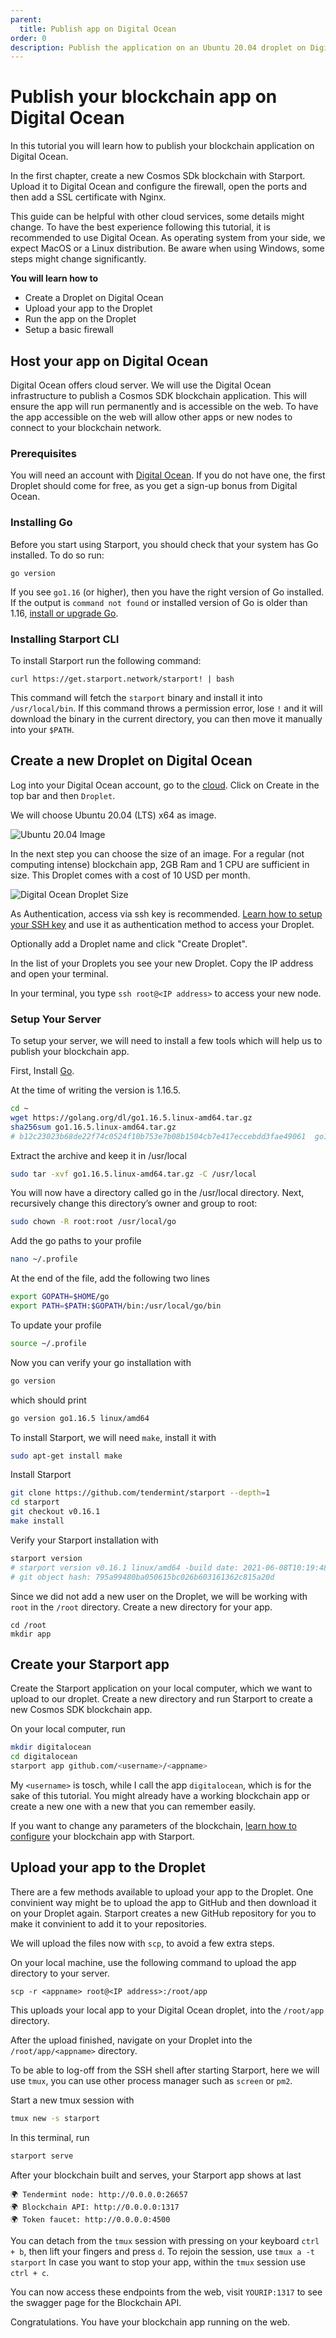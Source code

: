 ```yaml
---
parent:
  title: Publish app on Digital Ocean
order: 0
description: Publish the application on an Ubuntu 20.04 droplet on Digital Ocean.
---
```


# Publish your blockchain app on Digital Ocean

In this tutorial you will learn how to publish your blockchain application on Digital Ocean.

In the first chapter, create a new Cosmos SDk blockchain with Starport.
Upload it to Digital Ocean and configure the firewall, open the ports and then add a SSL certificate with Nginx.

This guide can be helpful with other cloud services, some details might change.
To have the best experience following this tutorial, it is recommended to use Digital Ocean. As operating system from your side, we expect MacOS or a Linux distribution. Be aware when using Windows, some steps might change significantly.

**You will learn how to**

- Create a Droplet on Digital Ocean
- Upload your app to the Droplet
- Run the app on the Droplet
- Setup a basic firewall

## Host your app on Digital Ocean

Digital Ocean offers cloud server. We will use the Digital Ocean infrastructure to publish a Cosmos SDK blockchain application. This will ensure the app will run permanently and is accessible on the web. 
To have the app accessible on the web will allow other apps or new nodes to connect to your blockchain network.

### Prerequisites

You will need an account with [Digital Ocean](https://cloud.digitalocean.com/). If you do not have one, the first Droplet should come for free, as you get a sign-up bonus from Digital Ocean.

### Installing Go

Before you start using Starport, you should check that your system has Go installed. To do so run:

```
go version
```

If you see `go1.16` (or higher), then you have the right version of Go installed. If the output is `command not found` or installed version of Go is older than 1.16, [install or upgrade Go](https://golang.org/doc/install).

### Installing Starport CLI

To install Starport run the following command:

```
curl https://get.starport.network/starport! | bash
```

This command will fetch the `starport` binary and install it into `/usr/local/bin`. If this command throws a permission error, lose `!` and it will download the binary in the current directory, you can then move it manually into your `$PATH`.


## Create a new Droplet on Digital Ocean

Log into your Digital Ocean account, go to the [cloud](https://cloud.digitalocean.com/).
Click on Create in the top bar and then `Droplet`.

We will choose Ubuntu 20.04 (LTS) x64 as image.

![Ubuntu 20.04 Image](do-ubuntu-image.png "Choose Ubuntu 20.04")

In the next step you can choose the size of an image. For a regular (not computing intense) blockchain app, 2GB Ram and 1 CPU are sufficient in size. This Droplet comes with a cost of 10 USD per month.

![Digital Ocean Droplet Size](do-droplet-size.png "Digital Ocean Droplet Size")

As Authentication, access via ssh key is recommended. [Learn how to setup your SSH key](https://www.digitalocean.com/community/tutorials/how-to-set-up-ssh-keys-2) and use it as authentication method to access your Droplet.

Optionally add a Droplet name and click "Create Droplet".

In the list of your Droplets you see your new Droplet. Copy the IP address and open your terminal.

In your terminal, you type `ssh root@<IP address>` to access your new node.

### Setup Your Server

To setup your server, we will need to install a few tools which will help us to publish your blockchain app.

First, Install [Go](https://golang.org/dl/).

At the time of writing the version is 1.16.5.

```bash
cd ~
wget https://golang.org/dl/go1.16.5.linux-amd64.tar.gz
sha256sum go1.16.5.linux-amd64.tar.gz
# b12c23023b68de22f74c0524f10b753e7b08b1504cb7e417eccebdd3fae49061  go1.16.5.linux-amd64.tar.gz
```

Extract the archive and keep it in /usr/local

```bash
sudo tar -xvf go1.16.5.linux-amd64.tar.gz -C /usr/local
```

You will now have a directory called go in the /usr/local directory. Next, recursively change this directory’s owner and group to root:

```bash
sudo chown -R root:root /usr/local/go
```

Add the go paths to your profile

```bash
nano ~/.profile
```

At the end of the file, add the following two lines

```bash
export GOPATH=$HOME/go
export PATH=$PATH:$GOPATH/bin:/usr/local/go/bin
```

To update your profile

```bash
source ~/.profile
```

Now you can verify your go installation with 

```bash
go version
```

which should print

```bash
go version go1.16.5 linux/amd64
```

To install Starport, we will need `make`, install it with

```bash
sudo apt-get install make
```

Install Starport

```bash
git clone https://github.com/tendermint/starport --depth=1
cd starport
git checkout v0.16.1
make install
```

Verify your Starport installation with 

```bash
starport version
# starport version v0.16.1 linux/amd64 -build date: 2021-06-08T10:19:48
# git object hash: 795a99480ba050615bc026b603161362c815a20d
```

Since we did not add a new user on the Droplet, we will be working with `root` in the `/root` directory.
Create a new directory for your app. 

```
cd /root
mkdir app
```


## Create your Starport app

Create the Starport application on your local computer, which we want to upload to our droplet.
Create a new directory and run Starport to create a new Cosmos SDK blockchain app.

On your local computer, run

```bash
mkdir digitalocean
cd digitalocean
starport app github.com/<username>/<appname>
```

My `<username>` is tosch, while I call the app `digitalocean`, which is for the sake of this tutorial.
You might already have a working blockchain app or create a new one with a new that you can remember easily.

If you want to change any parameters of the blockchain, [learn how to configure](https://docs.starport.network/configure/) your blockchain app with Starport.

## Upload your app to the Droplet

There are a few methods available to upload your app to the Droplet. One convinient way might be to upload the app to GitHub and then download it on your Droplet again. Starport creates a new GitHub repository for you to make it convinient to add it to your repositories.

We will upload the files now with `scp`, to avoid a few extra steps. 

On your local machine, use the following command to upload the app directory to your server.

`scp -r <appname> root@<IP address>:/root/app`

This uploads your local app to your Digital Ocean droplet, into the `/root/app` directory.

After the upload finished, navigate on your Droplet into the `/root/app/<appname>` directory.

To be able to log-off from the SSH shell after starting Starport, here we will use `tmux`, you can use other process manager such as `screen` or `pm2`.

Start a new tmux session with

```bash
tmux new -s starport
```

In this terminal, run

```bash
starport serve
```

After your blockchain built and serves, your Starport app shows at last


```
🌍 Tendermint node: http://0.0.0.0:26657
🌍 Blockchain API: http://0.0.0.0:1317
🌍 Token faucet: http://0.0.0.0:4500
```

You can detach from the `tmux` session with pressing on your keyboard `ctrl + b`, then lift your fingers and press `d`.
To rejoin the session, use `tmux a -t starport`
In case you want to stop your app, within the `tmux` session use `ctrl + c`. 

You can now access these endpoints from the web, visit `YOURIP:1317` to see the swagger page for the Blockchain API.

Congratulations. You have your blockchain app running on the web.